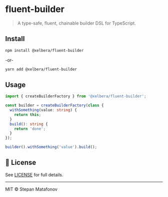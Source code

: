 # fluent-builder

> A type-safe, fluent, chainable builder DSL for TypeScript.

## Install

```bash
npm install @xelbera/fluent-builder
```

-or-

```bash
yarn add @xelbera/fluent-builder
```

## Usage

```ts
import { createBuilderFactory } from '@xelbera/fluent-builder';

const builder = createBuilderFactory(class {
  withSomething(value: string) {
    return this;
  }
  build(): string {
    return 'done';
  }
});

builder().withSomething('value').build();
```

## 📄 License

See [LICENSE](./LICENSE) for full details.

---

MIT © Stepan Matafonov


